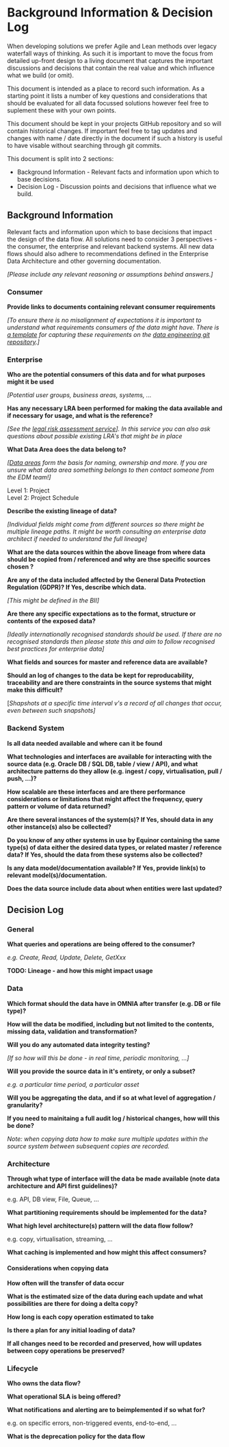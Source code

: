 # Background Information & Decision Log

When developing solutions we prefer Agile and Lean methods over legacy waterfall ways of thinking. As such it is important to move the focus from detailed up-front design to a living document that captures the important discussions and decisions that contain the real value and which influence what we build (or omit).

This document is intended as a place to record such information. As a starting point it lists a number of key questions and considerations that should be evaluated for all data focussed solutions however feel free to suplement these with your own points.

This document should be kept in your projects GitHub repository and so will contain historical changes. If important feel free to tag updates and changes with name / date directly in the document if such a history is useful to have visable without searching through git commits.

This document is split into 2 sections:

* Background Information - Relevant facts and information upon which to base decisions.
* Decision Log - Discussion points and decisions that influence what we build.

## Background Information

Relevant facts and information upon which to base decisions that impact the design of the data flow. All solutions need to consider 3 perspectives - the consumer, the enterprise and relevant backend systems. All new data flows should also adhere to recommendations defined in the Enterprise Data Architecture and other governing documentation.

*[Please include any relevant reasoning or assumptions behind answers.]*

### Consumer

**Provide links to documents containing relevant consumer requirements**

*[To ensure there is no misalignment of expectations it is important to understand what requirements consumers of the data might have. There is [a template](https://github.com/equinor/data-engineering/blob/master/docs/Consumer%20Requirements.md) for capturing these requirements on the [data engineering git repository](https://github.com/equinor/data-engineering).]*

### Enterprise

**Who are the potential consumers of this data and for what purposes might it be used**

*[Potential user groups, business areas, systems, ...*

**Has any necessary LRA been performed for making the data available and if necessary for usage, and what is the reference?**

*[See the [legal risk assessment service](https://equinor.service-now.com/selfservice?id=kb_article&sys_id=c5acb55fdb610c94c293199f299619dd)]. In this service you can also ask questions about possible existing LRA's that might be in place*

**What Data Area does the data belong to?**

*[[Data areas](https://eita.equinor.com/companyea/?oid=bd7e452f-a8be-43f7-86fa-9513b8ce95a9) form the basis for naming, ownership and more. If you are unsure what data area something belongs to then contact someone from the EDM team!]*

Level 1: Project\
Level 2: Project Schedule

**Describe the existing lineage of data?**

*[Individual fields might come from different sources so there might be multiple lineage paths. It might be worth consulting an enterprise data architect if needed to understand the full lineage]*

**What are the data sources within the above lineage from where data should be copied from / referenced and why are thse specific sources chosen ?**

**Are any of the data included affected by the General Data Protection Regulation (GDPR)? If Yes, describe which data.**

*[This might be defined in the BII]*

**Are there any specific expectations as to the format, structure or contents of the exposed data?**

*[Ideally internationally recognised standards should be used. If there are no recognised standards then please state this and aim to follow recognised best practices for enterprise data]*

**What fields and sources for master and reference data are available?**

**Should an log of changes to the data be kept for reproducability, traceability and are there constraints in the source systems that might make this difficult?**

[*Shapshots at a specific time interval v's a record of all changes that occur, even between such snapshots]*

### Backend System

**Is all data needed available and where can it be found**

**What technologies and interfaces are available for interacting with the  source data (e.g. Oracle DB / SQL DB, table / view / API), and what architecture patterns do they allow (e.g. ingest / copy, virtualisation, pull / push, ...)?**

**How scalable are these interfaces and are there performance considerations or limitations that might affect the frequency, query pattern or volume of data returned?**

**Are there several instances of the system(s)? If Yes, should data in any other instance(s) also be collected?**

**Do you know of any other systems in use by Equinor containing the same type(s) of data either the desired data types, or related master / reference data? If Yes, should the data from these systems also be collected?**

**Is any data model/documentation available? If Yes, provide link(s) to relevant model(s)/documentation.**

**Does the data source include data about when entities were last updated?**

## Decision Log

### General

**What queries and operations are being offered to the consumer?**

*e.g. Create, Read, Update, Delete, GetXxx*

**TODO: Lineage - and how this might impact usage**


### Data

**Which format should the data have in OMNIA after transfer (e.g. DB or file type)?**

**How will the data be modified, including but not limited to the contents, missing data, validation and transformation?**

**Will you do any automated data integrity testing?**

*[If so how will this be done - in real time, periodic monitoring, ...]*

**Will you provide the source data in it's entirety, or only a subset?**

*e.g. a particular time period, a particular asset*

**Will you be aggregating the data, and if so at what level of aggregation / granularity?**

**If you need to mainitaing a full audit log / historical changes, how will this be done?**

*Note: when copying data how to make sure multiple updates within the source system between subsequent copies are recorded.*

### Architecture

**Through what type of interface will the data be made available (note data architecture and API first guidelines)?**

e.g. API, DB view, File, Queue, ...

**What partitioning requirements should be implemented for the data?**

**What high level architecture(s) pattern will the data flow follow?** 

e.g. copy, virtualisation, streaming, ...

**What caching is implemented and how might this affect consumers?**

#### Considerations when copying data

**How often will the transfer of data occur**

**What is the estimated size of the data during each update and what possibilities are there for doing a delta copy?**

**How long is each copy operation estimated to take**

**Is there a plan for any initial loading of data?**

**If all changes need to be recorded and preserved, how will updates between copy operations be preserved?**

### Lifecycle

**Who owns the data flow?**

**What operational SLA is being offered?**

**What notifications and alerting are to beimplemented if so what for?**

e.g. on specific errors, non-triggered events, end-to-end, ... 

**What is the deprecation policy for the data flow**